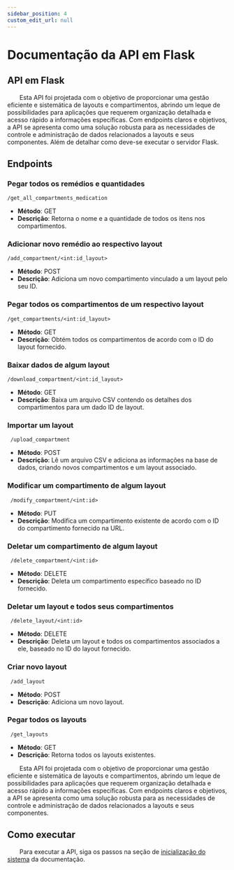 ```yaml
---
sidebar_position: 4
custom_edit_url: null
---
```


# Documentação da API em Flask

## API em Flask

&emsp;&emsp;Esta API foi projetada com o objetivo de proporcionar uma gestão eficiente e sistemática de layouts e compartimentos, abrindo um leque de possibilidades para aplicações que requerem organização detalhada e acesso rápido a informações específicas. Com endpoints claros e objetivos, a API se apresenta como uma solução robusta para as necessidades de controle e administração de dados relacionados a layouts e seus componentes. Além de detalhar como deve-se executar o servidor Flask.

## Endpoints

### Pegar todos os remédios e quantidades

```http
/get_all_compartments_medication
```

- **Método**: GET
- **Descrição**: Retorna o nome e a quantidade de todos os itens nos compartimentos.

### Adicionar novo remédio ao respectivo layout

```http
/add_compartment/<int:id_layout>
```

- **Método**: POST
- **Descrição**: Adiciona um novo compartimento vinculado a um layout pelo seu ID.

### Pegar todos os compartimentos de um respectivo layout

```http
/get_compartments/<int:id_layout>
```

- **Método**: GET
- **Descrição**: Obtém todos os compartimentos de acordo com o ID do layout fornecido.

### Baixar dados de algum layout

```http
/download_compartment/<int:id_layout>
```

- **Método**: GET
- **Descrição**: Baixa um arquivo CSV contendo os detalhes dos compartimentos para um dado ID de layout.

### Importar um layout

```http
 /upload_compartment
```

- **Método**: POST
- **Descrição**: Lê um arquivo CSV e adiciona as informações na base de dados, criando novos compartimentos e um layout associado.

### Modificar um compartimento de algum layout

```http
 /modify_compartment/<int:id>
```

- **Método**: PUT
- **Descrição**: Modifica um compartimento existente de acordo com o ID do compartimento fornecido na URL.

### Deletar um compartimento de algum layout

```http
 /delete_compartment/<int:id>
```

- **Método**: DELETE
- **Descrição**: Deleta um compartimento específico baseado no ID fornecido.

### Deletar um layout e todos seus compartimentos

```http
 /delete_layout/<int:id>
```

- **Método**: DELETE
- **Descrição**: Deleta um layout e todos os compartimentos associados a ele, baseado no ID do layout fornecido.

### Criar novo layout

```http
 /add_layout
```

- **Método**: POST
- **Descrição**: Adiciona um novo layout.

### Pegar todos os layouts

```http
 /get_layouts
```

- **Método**: GET
- **Descrição**: Retorna todos os layouts existentes.

&emsp;&emsp;Esta API foi projetada com o objetivo de proporcionar uma gestão eficiente e sistemática de layouts e compartimentos, abrindo um leque de possibilidades para aplicações que requerem organização detalhada e acesso rápido a informações específicas. Com endpoints claros e objetivos, a API se apresenta como uma solução robusta para as necessidades de controle e administração de dados relacionados a layouts e seus componentes.

## Como executar

&emsp;&emsp;Para executar a API, siga os passos na seção de [inicialização do sistema](inicializacao.md) da documentação.
